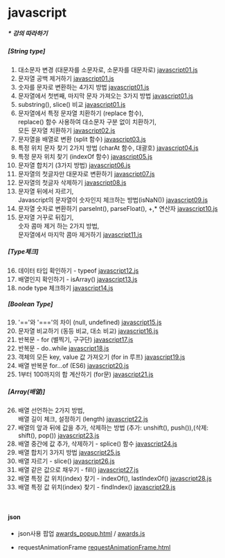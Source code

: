# javascript

##### * 강의 따라하기
  ##### [String type]
  1. 대소문자 변경 (대문자를 소문자로, 소문자를 대문자로) [javascript01.js](./강의%20따라하기/javascript01.js)
  2. 문자열 공백 제거하기 [javascript01.js](./강의%20따라하기/javascript01.js)
  3. 숫자를 문자로 변환하는 4가지 방법 [javascript01.js](./강의%20따라하기/javascript01.js)
  4. 문자열에서 첫번째, 마지막 문자 가져오는 3가지 방법 [javascript01.js](./강의%20따라하기/javascript01.js)
  5. substring(), slice() 비교 [javascript01.js](./강의%20따라하기/javascript01.js)
  6. 문자열에서 특정 문자열 치환하기 (replace 함수), <br>
    replace() 함수 사용하여 대소문자 구분 없이 치환하기, <br>
    모든 문자열 치환하기 [javascript02.js](./강의%20따라하기/javascript02.js)
  7. 문자열을 배열로 변환 (split 함수) [javascript03.js](./강의%20따라하기/javascript03.js)
  8. 특정 위치 문자 찾기 2가지 방법 (charAt 함수, 대괄호) [javascript04.js](./강의%20따라하기/javascript04.js)
  9. 특정 문자 위치 찾기 (indexOf 함수) [javascript05.js](./강의%20따라하기/javascript05.js)
  10.  문자열 합치기 (3가지 방법) [javascript06.js](./강의%20따라하기/javascript06.js)
  11.  문자열의 첫글자만 대문자로 변환하기 [javascript07.js](./강의%20따라하기/javascript07.js)
  12. 문자열의 첫글자 삭제하기 [javascript08.js](./강의%20따라하기/javascript08.js)
  13.  문자열 뒤에서 자르기,<br>
  Javascript의 문자열이 숫자인지 체크하는 방법(isNaN()) [javascript09.js](./강의%20따라하기/javascript09.js)
  14.  문자열 숫자로 변환하기 parseInt(), parseFloat(), +,* 연산자 [javascript10.js](./강의%20따라하기/javascript10.js)
  15.  문자열 거꾸로 뒤집기,<br>
  숫자 콤마 제거 하는 2가지 방법,<br>
  문자열에서 마지막 콤마 제거하기 [javascript11.js](./강의%20따라하기/javascript11.js)
  ##### [Type체크]
  16. 데이터 타입 확인하기 - typeof [javascript12.js](./강의%20따라하기/javascript12.js)
  17. 배열인지 확인하기 - isArray() [javascript13.js](./강의%20따라하기/javascript13.js)
  18. node type 체크하기 [javascript14.js](./강의%20따라하기/javascript14.js)
  ##### [Boolean Type]
  19. '=='와 '==='의 차이 (null, undefined) [javascript15.js](./강의%20따라하기/javascript15.js)
  20. 문자열 비교하기 (동등 비교, 대소 비교) [javascript16.js](./강의%20따라하기/javascript16.js)
  21. 반복문 - for (별찍기, 구구단) [javascript17.js](./강의%20따라하기/javascript17.js)
  22. 반복문 - do..while [javascript18.js](./강의%20따라하기/javascript18.js)
  23. 객체의 모든 key, value 값 가져오기 (for in 루프) [javascript19.js](./강의%20따라하기/javascript19.js)
  24. 배열 반복문 for...of (ES6) [javascript20.js](./강의%20따라하기/javascript20.js)
  25. 1부터 100까지의 합 계산하기 (for문) [javascript21.js](./강의%20따라하기/javascript21.js)

  ##### [Array(배열)]
  26. 배열 선언하는 2가지 방법,<br>
  배열 길이 체크, 설정하기 (length) [javascript22.js](./강의%20따라하기/javascript22.js)
  27. 배열의 앞과 뒤에 값을 추가, 삭제하는 방법 (추가: unshift(), push()),(삭제: shift(), pop()) [javascript23.js](./강의%20따라하기/javascript23.js)
  28. 배열 중간에 값 추가, 삭제하기 - splice() 함수 [javascript24.js](./강의%20따라하기/javascript24.js)
  29. 배열 합치기 3가지 방법 [javascript25.js](./강의%20따라하기/javascript25.js)
  30. 배열 자르기 - slice() [javascript26.js](./강의%20따라하기/javascript26.js)
  31. 배열 같은 값으로 채우기 - fill() [javascript27.js](./강의%20따라하기/javascript27.js)
  32. 배열 특정 값 위치(index) 찾기 - indexOf(), lastIndexOf() [javascript28.js](./강의%20따라하기/javascript28.js)
  33. 배열 특정 값 위치(index) 찾기 - findIndex() [javascript29.js](./강의%20따라하기/javascript29.js)


<br>

#### json

* json사용 팝업 [awards_popup.html](./%ED%8C%9D%EC%97%85/popup.html) / [awards.js](./%ED%8C%9D%EC%97%85/awards.js%ED%8C%9D%EC%97%85/popup.html)

* requestAnimationFrame [requestAnimationFrame.html](./%ED%8C%9D%EC%97%85/awards.js%ED%8C%9D%EC%97%85/popup.html)


